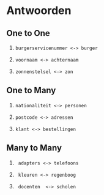 # Antwoorden

## One to One
1.     burgerservicenummer <-> burger
2.     voornaam <-> achternaam
3.     zonnenstelsel <-> zon

## One to Many
1.     nationaliteit <-> personen
2.     postcode <-> adressen
3.     klant <-> bestellingen
   
## Many to Many
1.      adapters <-> telefoons
2.      kleuren <-> regenboog
3.      docenten  <-> scholen